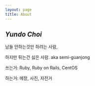 ```yaml
---
layout: page
title: About
---
```


*Yundo Choi*
---



남들 안하는것만 하려는 사람,

하지만 튀는건 싫은 사람. aka semi-guanjong

쓰는거: Ruby, Ruby on Rails, CentOS

하는거: 메창, 사진, 자전거

